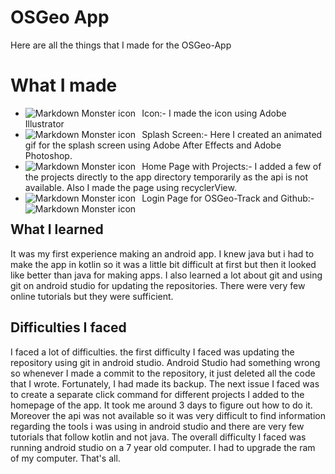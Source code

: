 # OSGeo App

Here are all the things that I made for the OSGeo-App

# What I made

- Icon:-
<img src="https://github.com/TanvirSingh007/OSGeo-App/blob/master/screenshots%20for%20readme/icon.png?raw=true"  
alt="Markdown Monster icon"  
style="float: left; margin-right: 10px;" />
I made the icon using Adobe Illustrator
- Splash Screen:-
 <img src="https://github.com/TanvirSingh007/OSGeo-App/blob/master/screenshots%20for%20readme/splash_screen.png?raw=true"  
alt="Markdown Monster icon"  
style="float: left; margin-right: 10px;" />
Here I created an animated gif for the splash screen using Adobe After Effects and Adobe Photoshop.
- Home Page with Projects:-
 <img src="https://github.com/TanvirSingh007/OSGeo-App/blob/master/screenshots%20for%20readme/home_page.png?raw=true"  
alt="Markdown Monster icon"  
style="float: left; margin-right: 10px;" />
I added a few of the projects directly to the app directory temporarily as the api is not available. Also I made the page using recyclerView.
- Login Page for OSGeo-Track and Github:-
 <img src="https://github.com/TanvirSingh007/OSGeo-App/blob/master/screenshots%20for%20readme/login_1.png?raw=true"  
alt="Markdown Monster icon"  
style="float: left; margin-right: 10px;" />
 <img src="https://github.com/TanvirSingh007/OSGeo-App/blob/master/screenshots%20for%20readme/login_2.png?raw=true"  
alt="Markdown Monster icon"  
style="float: left; margin-right: 10px;" />

## What I learned

It was my first experience making an android app. I knew java but i had to make the app in kotlin so it was a little bit difficult at first but then it looked like better than java for making apps. I also learned a lot about git and using git on android studio for updating the repositories. There were very few online tutorials but they were sufficient.

## Difficulties I faced

I faced a lot of difficulties. the first difficulty I faced was updating the repository using git in android studio. Android Studio had something wrong so whenever I made a commit to the repository, it just deleted all the code that I wrote. Fortunately, I had made its backup. The next issue I faced was to create a separate click command for different projects I added to the homepage of the app. It took me around 3 days to figure out how to do it. Moreover the api was not available so it was very difficult to find information regarding the tools i was using in android studio and there are very few tutorials that follow kotlin and not java. The overall difficulty I faced was running android studio on a 7 year old computer. I had to upgrade the ram of my computer. That's all.

